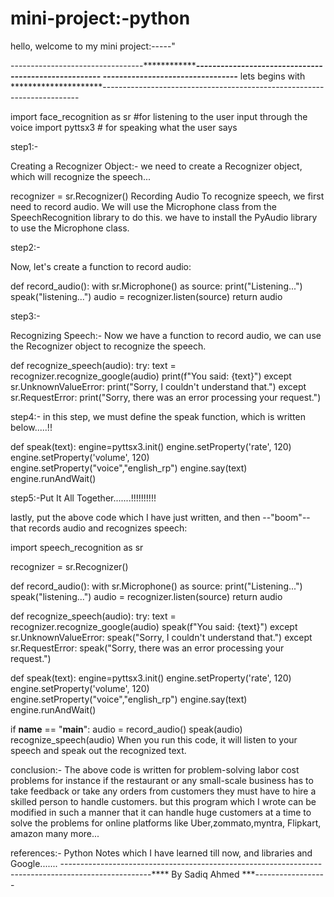 # mini-project:-python
hello, welcome to my mini project:-----"

---------------------------------*******************-----------------------------------------------------
---------------------------------******* lets begins with *********************------------------------------------------------------------------------

import face_recognition as sr   #for listening to the user input through the voice
import pyttsx3   # for speaking what the user says

step1:-

Creating a Recognizer Object:-
 we need to create a Recognizer object, which will recognize the speech...


recognizer = sr.Recognizer()
Recording Audio
To recognize speech, we first need to record audio. 
We will use the Microphone class from the SpeechRecognition library to do this.
we have  to install the PyAudio library to use the Microphone class. 
 

step2:-

Now, let's create a function to record audio:

def record_audio():
    with sr.Microphone() as source:
        print("Listening...")
        speak("listening...")
        audio = recognizer.listen(source)
    return audio

step3:-

Recognizing Speech:-
Now  we have a function to record audio,
we can use the Recognizer object to recognize the speech. 


def recognize_speech(audio):
    try:
        text = recognizer.recognize_google(audio)
        print(f"You said: {text}")
    except sr.UnknownValueError:
        print("Sorry, I couldn't understand that.")
    except sr.RequestError:
        print("Sorry, there was an error processing your request.")

step4:-
in this step, we must define the speak function, which is written below.....!!

def speak(text):
    engine=pyttsx3.init()
    engine.setProperty('rate', 120)
    engine.setProperty('volume', 120)  
    engine.setProperty("voice","english_rp")
    engine.say(text)
    engine.runAndWait()

step5:-Put It All Together.......!!!!!!!!!!

lastly,  put the above code which I have just written, and then --"boom"-- that records audio and recognizes speech:



import speech_recognition as sr

recognizer = sr.Recognizer()

def record_audio():
    with sr.Microphone() as source:
        print("Listening...")
        speak("listening...")
        audio = recognizer.listen(source)
    return audio

def recognize_speech(audio):
    try:
        text = recognizer.recognize_google(audio)
        speak(f"You said: {text}")
    except sr.UnknownValueError:
        speak("Sorry, I couldn't understand that.")
    except sr.RequestError:
        speak("Sorry, there was an error processing your request.")

def speak(text):
    engine=pyttsx3.init()
    engine.setProperty('rate', 120)
    engine.setProperty('volume', 120)  
    engine.setProperty("voice","english_rp")
    engine.say(text)
    engine.runAndWait()

if __name__ == "__main__":
    audio = record_audio()
    speak(audio)
    recognize_speech(audio)
When you run this code, it will listen to your speech and speak out the recognized text. 



conclusion:-
The above code is written for problem-solving labor cost problems for instance if the restaurant or any small-scale 
business has to take feedback or take any orders from customers they must have to hire a skilled person to handle customers.
but this program which I wrote can be modified in such a manner that it can handle huge customers at a time to solve the problems for online platforms like Uber,zommato,myntra, Flipkart, amazon many more...


references:-
Python Notes which I have learned till now, and libraries and Google.......
----------------------------------------------------------------------------------------------------**** By Sadiq Ahmed ***------------------
